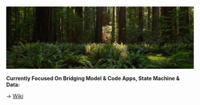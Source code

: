 ![](https://github.com/ankumar/architecture/blob/main/images/product%20development%2C%20change%2C%20and%20improvement.jpeg)

**Currently Focused On Bridging Model & Code Apps, State Machine & Data:**

-> [Wiki](https://github.com/ankumar/Open-software-design/wiki)

 



  

